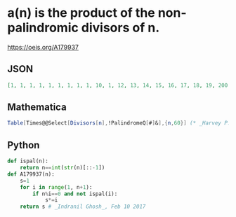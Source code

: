 # a\(n\) is the product of the non\-palindromic divisors of n\.
https://oeis.org/A179937
## JSON
```JSON
[1, 1, 1, 1, 1, 1, 1, 1, 1, 10, 1, 12, 13, 14, 15, 16, 17, 18, 19, 200, 21, 1, 23, 288, 25, 338, 27, 392, 29, 4500, 31, 512, 1, 578, 35, 7776, 37, 722, 507, 8000, 41, 12348, 43, 1, 675, 1058, 47, 221184, 49, 12500, 867, 17576, 53, 26244, 1, 21952, 1083, 1682, 59]
```
## Mathematica
```Mathematica
Table[Times@@Select[Divisors[n],!PalindromeQ[#]&],{n,60}] (* _Harvey P. Dale_, May 15 2023 *)
```
## Python
```Python
def ispal(n):
    return n==int(str(n)[::-1])
def A179937(n):
    s=1
    for i in range(1, n+1):
        if n%i==0 and not ispal(i):
            s*=i
    return s # _Indranil Ghosh_, Feb 10 2017
```
